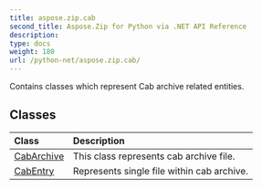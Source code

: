 ```yaml
---
title: aspose.zip.cab
second_title: Aspose.Zip for Python via .NET API Reference
description: 
type: docs
weight: 180
url: /python-net/aspose.zip.cab/
---
```



Contains classes which represent Cab archive related entities.

## Classes
| Class | Description |
| :- | :- |
|[CabArchive](/zip/python-net/aspose.zip.cab/cabarchive/)|This class represents cab archive file.|
|[CabEntry](/zip/python-net/aspose.zip.cab/cabentry/)|Represents single file within cab archive.|
